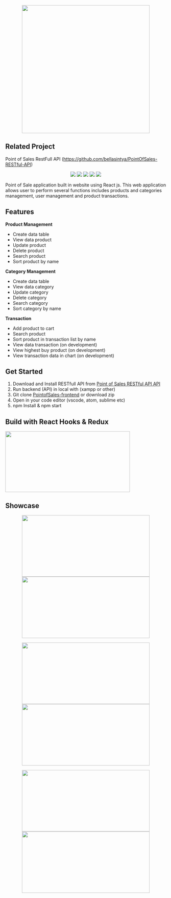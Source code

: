 <p align="center">
  <img width="400" height="400" src="https://user-images.githubusercontent.com/52004575/71775975-da88a700-2fbb-11ea-935e-188d537e70b2.png">
</p>

## Related Project

Point of Sales RestFull API (https://github.com/bellasintya/PointOfSales-RESTful-API)

<p align="center">
<img src="https://img.shields.io/badge/react-16.10.2-blue">
<img src="https://img.shields.io/badge/axios-0.19.0-brightgreen">
<img src="https://img.shields.io/badge/react_dom-16.10.2-yellow">
<img src="https://img.shields.io/badge/antd-3.26.0-purple">
<img src="https://img.shields.io/badge/react_redux-7.1.1-orange">
</p>

Point of Sale application built in website using React js. This web application allows user to perform several functions includes products and categories management, user management and product transactions.

## Features
<b> Product Management </b>
 - Create data table 
 - View data product
 - Update product
 - Delete product
 - Search product
 - Sort product by name
 
<b> Category Management </b>
 - Create data table 
 - View data category
 - Update category
 - Delete category
 - Search category
 - Sort category by name
 
<b> Transaction </b>
- Add product to cart  
- Search product
- Sort product in transaction list by name
- View data transaction (on development)
- View highest buy product (on development)
- View transaction data in chart (on development) 

## Get Started

 1. Download and Install RESTfull API from [Point of Sales RESTful API API](https://github.com/nithahuwaida/MaemSek-RESTful-API--withORMSequelize)
 2. Run backend (API) in local with (xampp or other)
 3. Git clone [PointofSales-frontend](https://github.com/bellasintya/PointofSales-frontend) or download zip
 4. Open in your code editor (vscode, atom, sublime etc)
 5. npm Install & npm start

## Build with React Hooks & Redux

 <img width="390" height="190" src="https://miro.medium.com/max/966/1*jYy3Hc1qmQL9gpYF5rI3Sg.png">

## Showcase
<p align="center">
<img width="400" height="192" src="https://user-images.githubusercontent.com/52004575/71775984-e8d6c300-2fbb-11ea-9071-89db51cb937e.PNG">    <img width="400" height="192" src="https://user-images.githubusercontent.com/52004575/71775981-e83e2c80-2fbb-11ea-930b-6f4127eecbc2.PNG">
</p>
<p align="center">
<img width="400" height="192" src="https://user-images.githubusercontent.com/52004575/71775983-e8d6c300-2fbb-11ea-9a7d-e3fdfa26e3d1.PNG">    <img width="400" height="192" src="https://user-images.githubusercontent.com/52004575/71775979-e83e2c80-2fbb-11ea-896c-528fcf1cac62.PNG">
</p>
<p align="center">
<img width="400" height="192" src="https://user-images.githubusercontent.com/52004575/71775980-e83e2c80-2fbb-11ea-95be-25b86db04a0d.PNG">    <img width="400" height="192" src="https://user-images.githubusercontent.com/52004575/71775978-e7a59600-2fbb-11ea-8c8e-d549cb686056.PNG">
</p>